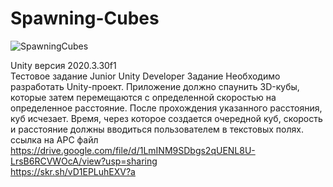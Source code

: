 # Spawning-Cubes <br>
![SpawningCubes](https://user-images.githubusercontent.com/28998924/159059514-326bd7d2-aaad-4f72-bcb6-a26cbb40f0b4.gif) <br>

Unity версия 2020.3.30f1 <br>
Тестовое задание Junior Unity Developer
Задание
Необходимо разработать Unity-проект. Приложение должно спаунить 3D-кубы, которые затем
перемещаются с определенной скоростью на определенное расстояние. После прохождения
указанного расстояния, куб исчезает. Время, через которое создается очередной куб, скорость
и расстояние должны вводиться пользователем в текстовых полях. <br>
ссылка на APC файл https://drive.google.com/file/d/1LmINM9SDbgs2qUENL8U-LrsB6RCVWOcA/view?usp=sharing <br>
https://skr.sh/vD1EPLuhEXV?a <br>
